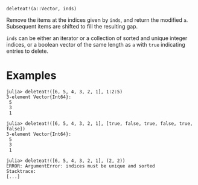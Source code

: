 ```
deleteat!(a::Vector, inds)
```

Remove the items at the indices given by `inds`, and return the modified `a`. Subsequent items are shifted to fill the resulting gap.

`inds` can be either an iterator or a collection of sorted and unique integer indices, or a boolean vector of the same length as `a` with `true` indicating entries to delete.

# Examples

```jldoctest
julia> deleteat!([6, 5, 4, 3, 2, 1], 1:2:5)
3-element Vector{Int64}:
 5
 3
 1

julia> deleteat!([6, 5, 4, 3, 2, 1], [true, false, true, false, true, false])
3-element Vector{Int64}:
 5
 3
 1

julia> deleteat!([6, 5, 4, 3, 2, 1], (2, 2))
ERROR: ArgumentError: indices must be unique and sorted
Stacktrace:
[...]
```
